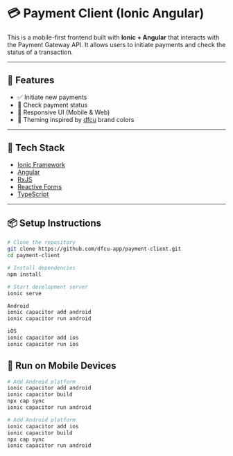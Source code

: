 # 💳 Payment Client (Ionic Angular)

This is a mobile-first frontend built with **Ionic + Angular** that interacts with the Payment Gateway API. It allows users to initiate payments and check the status of a transaction.

---

## 🚀 Features

- ✅ Initiate new payments
- 🔁 Check payment status
- 📱 Responsive UI (Mobile & Web)
- 🎨 Theming inspired by [dfcu](https://www.dfculimited.com) brand colors

---

## 🧰 Tech Stack

- [Ionic Framework](https://ionicframework.com/)
- [Angular](https://angular.io/)
- [RxJS](https://rxjs.dev/)
- [Reactive Forms](https://angular.io/guide/reactive-forms)
- [TypeScript](https://www.typescriptlang.org/)

---

## 📦 Setup Instructions

```bash
# Clone the repository
git clone https://github.com/dfcu-app/payment-client.git
cd payment-client

# Install dependencies
npm install

# Start development server
ionic serve

Android
ionic capacitor add android
ionic capacitor run android

iOS
ionic capacitor add ios
ionic capacitor run ios
```

## 📱 Run on Mobile Devices
```bash
# Add Android platform
ionic capacitor add android
ionic capacitor build
npx cap sync
ionic capacitor run android

# Add Android platform
ionic capacitor add ios
ionic capacitor build
npx cap sync
ionic capacitor run android
